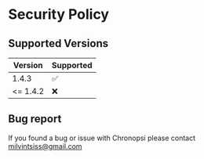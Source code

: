 # Security Policy

## Supported Versions

| Version | Supported          |
| ------- | ------------------ |
| 1.4.3   | :white_check_mark: |
| <= 1.4.2 | :x:                |

## Bug report

If you found a bug or issue with Chronopsi please contact milvintsiss@gmail.com
